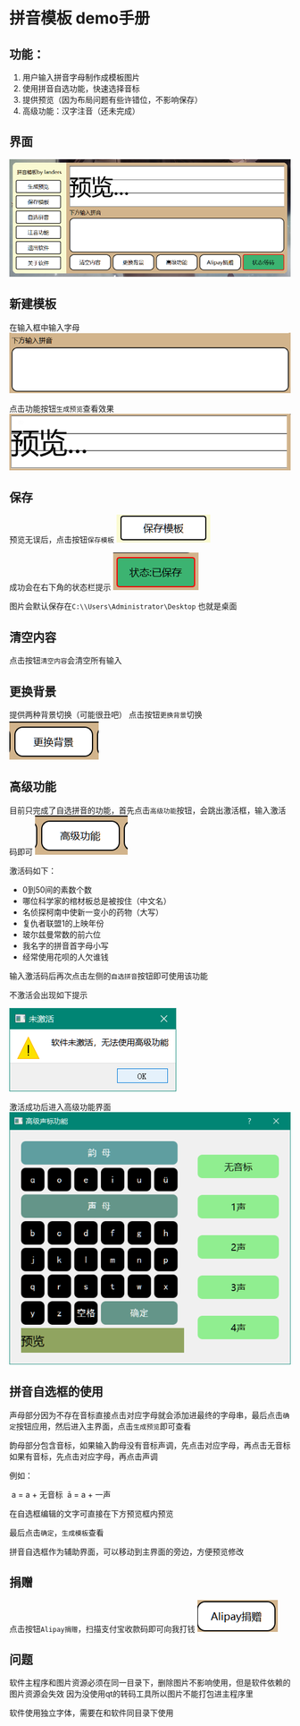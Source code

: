 # 拼音模板 demo手册

## 功能：

1. 用户输入拼音字母制作成模板图片
2. 使用拼音自选功能，快速选择音标
3. 提供预览（因为布局问题有些许错位，不影响保存）
4. 高级功能：汉字注音（还未完成）

## 界面

![](./image/界面.png)

## 新建模板

在输入框中输入字母
![](./image/输入.png)

点击功能按钮`生成预览`查看效果
![](./image/预览.png)



## 保存

预览无误后，点击按钮`保存模板`
![](./image/saved.png)

成功会在右下角的状态栏提示
![](./image/save.png)

图片会默认保存在`C:\\Users\Administrator\Desktop` 也就是桌面

## 清空内容

点击按钮`清空内容`会清空所有输入



## 更换背景

提供两种背景切换（可能很丑吧）
点击按钮`更换背景`切换
![](./image/背景.png)



## 高级功能

目前只完成了自选拼音的功能，首先点击`高级功能`按钮，会跳出激活框，输入激活码即可
![](./image/ad.png)

激活码如下：

- 0到50间的素数个数
- 哪位科学家的棺材板总是被按住（中文名）
- 名侦探柯南中使新一变小的药物（大写）
- 复仇者联盟1的上映年份
- 玻尔兹曼常数的前六位
- 我名字的拼音首字母小写
- 经常使用花呗的人欠谁钱

输入激活码后再次点击左侧的`自选拼音`按钮即可使用该功能

不激活会出现如下提示

![](./image/error.png)



激活成功后进入高级功能界面
![](./image/pinyin.png)





## 拼音自选框的使用

声母部分因为不存在音标直接点击对应字母就会添加进最终的字母串，最后点击`确定`按钮应用，然后进入主界面，点击`生成预览`即可查看

韵母部分包含音标，如果输入韵母没有音标声调，先点击对应字母，再点击无音标
如果有音标，先点击对应字母，再点击声调

例如：

​	a = a + 无音标
​	ā = a + 一声

在自选框编辑的文字可直接在下方预览框内预览

最后点击`确定`，`生成模板`查看

拼音自选框作为辅助界面，可以移动到主界面的旁边，方便预览修改



## 捐赠

点击按钮`Alipay捐赠`，扫描支付宝收款码即可向我打钱
![](./image/捐赠.png)



## 问题

软件主程序和图片资源必须在同一目录下，删除图片不影响使用，但是软件依赖的图片资源会失效
因为没使用qt的转码工具所以图片不能打包进主程序里

软件使用独立字体，需要在和软件同目录下使用
